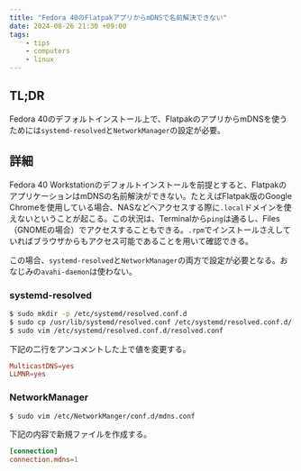 ```yaml
---
title: "Fedora 40のFlatpakアプリからmDNSで名前解決できない"
date: 2024-08-26 21:30 +09:00
tags:
    - tips
    - computers
    - linux
---
```


## TL;DR

Fedora 40のデフォルトインストール上で、FlatpakのアプリからmDNSを使うためには`systemd-resolved`と`NetworkManager`の設定が必要。

## 詳細

Fedora 40 Workstationのデフォルトインストールを前提とすると、FlatpakのアプリケーションはmDNSの名前解決ができない。たとえばFlatpak版のGoogle Chromeを使用している場合、NASなどへアクセスする際に`.local`ドメインを使えないということが起こる。この状況は、Terminalから`ping`は通るし、Files（GNOMEの場合）でアクセスすることもできる。`.rpm`でインストールさえしていればブラウザからもアクセス可能であることを用いて確認できる。

この場合、`systemd-resolved`と`NetworkManager`の両方で設定が必要となる。おなじみの`avahi-daemon`は使わない。

### systemd-resolved

```bash
$ sudo mkdir -p /etc/systemd/resolved.conf.d
$ sudo cp /usr/lib/systemd/resolved.conf /etc/systemd/resolved.conf.d/
$ sudo vim /etc/systemd/resolved.conf.d/resolved.conf
```

下記の二行をアンコメントした上で値を変更する。

```resolved.conf
MulticastDNS=yes
LLMNR=yes
```

### NetworkManager

```bash
$ sudo vim /etc/NetworkManger/conf.d/mdns.conf
```

下記の内容で新規ファイルを作成する。

```resolved.conf
[connection]
connection.mdns=1
```

